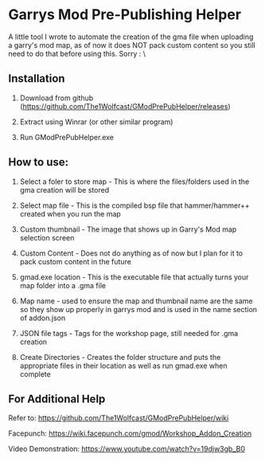 # Garrys Mod Pre-Publishing Helper

A little tool I wrote to automate the creation of the gma file when uploading a garry's mod map, as of now it does NOT pack custom content so you still need to do that before using this. Sorry : \

## Installation

1. Download from github (https://github.com/The1Wolfcast/GModPrePubHelper/releases)

2. Extract using Winrar (or other similar program)

3. Run GModPrePubHelper.exe

## How to use:

1. Select a foler to store map - This is where the files/folders used in the gma creation will be stored

2. Select map file - This is the compiled bsp file that hammer/hammer++ created when you run the map

3. Custom thumbnail - The image that shows up in Garry's Mod map selection screen

4. Custom Content - Does not do anything as of now but I plan for it to pack custom content in the future

5. gmad.exe location - This is the executable file that actually turns your map folder into a .gma file

6. Map name - used to ensure the map and thumbnail name are the same so they show up properly in garrys mod and is used in the name section of addon.json

7. JSON file tags - Tags for the workshop page, still needed for .gma creation 

8. Create Directories - Creates the folder structure and puts the appropriate files in their location as well as run gmad.exe when complete

## For Additional Help

Refer to: https://github.com/The1Wolfcast/GModPrePubHelper/wiki

Facepunch: https://wiki.facepunch.com/gmod/Workshop_Addon_Creation

Video Demonstration: https://www.youtube.com/watch?v=19djw3gb_B0
